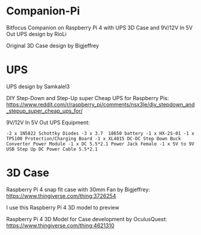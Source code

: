 # Companion-Pi
Bitfocus Companion on Raspberry Pi 4 with UPS 3D Case 
and 9V/12V In 5V Out UPS design 
by RioLi

Original 3D Case design by Bigjeffrey


# UPS
UPS design by Samkalel3

DIY Step-Down and Step-Up super Cheap UPS for Raspberry Pis: https://www.reddit.com/r/raspberry_pi/comments/nsx3le/diy_stepdown_and_stepup_super_cheap_ups_for/

9V/12V In 5V Out UPS Equipment:

`-2 x 1N5822 Schottky Diodes
-3 x 3.7  18650 battery
-1 x HX-2S-01
-1 x TP5100 Protection/Charging Board
-1 x XL4015 DC-DC Step Down Buck Converter Power Module
-1 x DC 5.5*2.1 Power Jack Female
-1 x 5V to 9V USB Step Up DC Power Cable 5.5*2.1`

# 3D Case
Raspberry Pi 4 snap fit case with 30mm Fan by Bigjeffrey:
https://www.thingiverse.com/thing:3726254

I use this Raspberry Pi 4 3D model to preview 

Raspberry Pi 4 3D Model for Case development by OculusQuest:
https://www.thingiverse.com/thing:4621310
